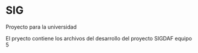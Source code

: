 # SIG
Proyecto para la universidad

El pryecto contiene los archivos del desarrollo del proyecto SIGDAF equipo 5 
